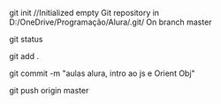 git init
//Initialized empty Git repository in D:/OneDrive/Programação/Alura/.git/ On branch master

git status

git add .

git commit -m "aulas alura, intro ao js e Orient Obj"

git push origin master